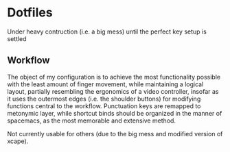 # Dotfiles
Under heavy contruction (i.e. a big mess) until the perfect key setup is settled

## Workflow
The object of my configuration is to achieve the most functionality possible with 
the least amount of finger movement, while maintaining a logical layout, partially 
resembling the ergonomics of a video controller, insofar as it uses the outermost 
edges (i.e. the shoulder buttons) for modifying functions central to the workflow. 
Punctuation keys are remapped to metonymic layer, while shortcut binds should be
organized in the manner of spacemacs, as the most memorable and extensive method.

Not currently usable for others (due to the big mess and modified version of xcape).

